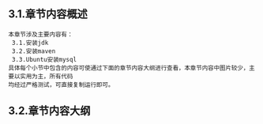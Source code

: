 
## 3.1.章节内容概述
    本章节涉及主要内容有：
     3.1.安装jdk
     3.2.安装maven
     3.3.Ubuntu安装mysql
	具体每个小节中包含的内容可使通过下面的章节内容大纲进行查看，本章节内容中图片较少，主要以实用为主，所有代码
    均经过严格测试，可直接复制运行即可。

## 3.2.章节内容大纲
	
<Markmap localtion="/enhance/markmap/environment/ubuntu/ubuntu2012/chapter/ubuntu2012-outline5-chapter3.html"/>

